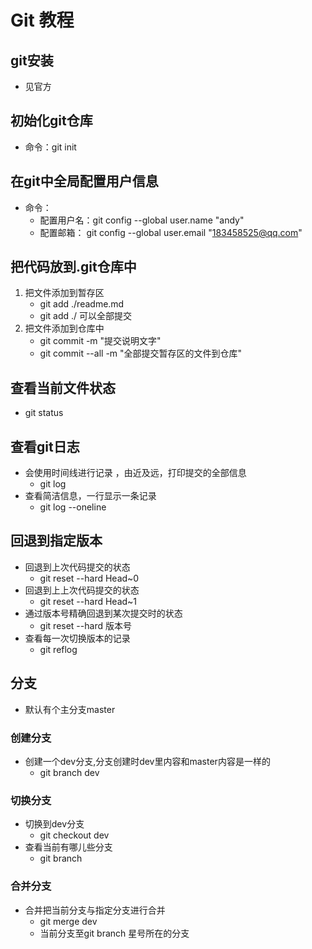 # Git 教程
## git安装
- 见官方
## 初始化git仓库
- 命令：git init
## 在git中全局配置用户信息
- 命令：
    + 配置用户名：git config --global user.name "andy"
    + 配置邮箱： git config --global user.email "183458525@qq.com"
## 把代码放到.git仓库中
1. 把文件添加到暂存区
    - git add ./readme.md
    - git add ./   可以全部提交
2. 把文件添加到仓库中
    - git commit -m "提交说明文字"
    - git commit --all -m "全部提交暂存区的文件到仓库"
## 查看当前文件状态
- git status
## 查看git日志
- 会使用时间线进行记录 ，由近及远，打印提交的全部信息
    - git log
- 查看简洁信息，一行显示一条记录
    - git log --oneline

## 回退到指定版本
- 回退到上次代码提交的状态
    - git reset --hard Head~0
- 回退到上上次代码提交的状态
    -  git reset --hard Head~1
- 通过版本号精确回退到某次提交时的状态
    - git reset --hard 版本号
- 查看每一次切换版本的记录
    - git reflog

## 分支
- 默认有个主分支master
### 创建分支
- 创建一个dev分支,分支创建时dev里内容和master内容是一样的
    - git branch dev
### 切换分支
- 切换到dev分支
    - git checkout dev
- 查看当前有哪儿些分支
    - git branch
### 合并分支
- 合并把当前分支与指定分支进行合并
    - git merge dev
    - 当前分支至git branch 星号所在的分支



